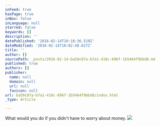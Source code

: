 ```yaml
---
inFeed: true
hasPage: true
inNav: false
inLanguage: null
starred: false
keywords: []
description: ''
datePublished: '2016-02-14T10:18:36.519Z'
dateModified: '2016-02-14T10:02:48.627Z'
title: ''
author: []
sourcePath: _posts/2016-02-14-ba59c87a-b7a1-418c-896f-1b5464f9bbd8.md
published: true
authors: []
publisher:
  name: null
  domain: null
  url: null
  favicon: null
url: ba59c87a-b7a1-418c-896f-1b5464f9bbd8/index.html
_type: Article

---
```

What would you do if you didn't have to worry about money.
![](https://the-grid-user-content.s3-us-west-2.amazonaws.com/19620ce6-5598-46c7-9edc-f6f64114a95d.jpg)